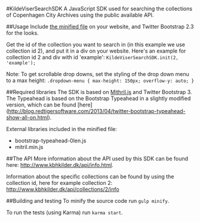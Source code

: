 #KildeViserSearchSDK
A JavaScript SDK used for searching the collections of Copenhagen City Archives using the public available API.

##Usage
Include [the minified file](http://www.kbhkilder.dk/software/KildeviserSearchSDK/beta/KildeviserSearchSDK.min.js) on your website, and Twitter Bootstrap 2.3 for the looks.

Get the id of the collection you want to search in (in this example we use collection id 2), and put it in a div on your website.
Here's an example for collection id 2 and div with id 'example':
`KildeViserSearchSDK.init(2, 'example');`

Note: To get scrollable drop downs, set the styling of the drop down menu to a max height:
`
.dropdown-menu {
  max-height: 150px;
  overflow-y: auto;
}
`

##Required libraries
The SDK is based on [Mithril.js](https://lhorie.github.io/mithril/) and Twitter Bootstrap 3. The Typeahead is based on the Bootstrap Typeahead in a slightly modified version, which can be found [here] (http://blog.redtigersoftware.com/2013/04/twitter-bootstrap-typeahead-show-all-on.html).


External libraries included in the minified file:
* bootstrap-typeahead-0len.js
* mitril.min.js

##The API
More information about the API used by this SDK can be found here: http://www.kbhkilder.dk/api/info.html.

Information about the specific collections can be found by using the collection id, here for example collection 2: http://www.kbhkilder.dk/api/collections/2/info

##Building and testing
To minify the source code run `gulp minify`.

To run the tests (using Karma) run `karma start`.
